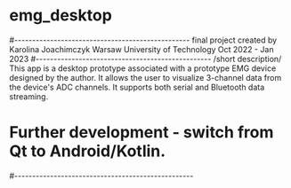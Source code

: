 # emg_desktop
#-------------------------------------------------
 final project created by Karolina Joachimczyk
 Warsaw University of Technology
 Oct 2022 - Jan 2023
#-------------------------------------------------
 /short description/
 This app is a desktop prototype associated with a prototype EMG device designed by the author.
 It allows the user to visualize 3-channel data from the device's ADC channels.
 It supports both serial and Bluetooth data streaming.
# Further development - switch from Qt to Android/Kotlin.
#--------------------------------------------------
